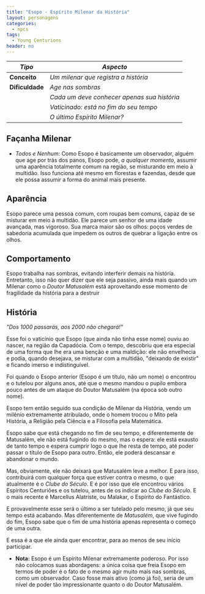 ```yaml
---
title: "Esopo - Espírito Milenar da História"
layout: personagens
categories:
  - npcs 
tags:
  - Young Centurions
header: no
---
```




| ***Tipo***       | ***Aspecto***                                                           |
|------------------|-------------------------------------------------------------------------|
| __Conceito__     | _Um milenar que registra a história_   |
| __Dificuldade__  | _Age nas sombras_                                                 |
|                  | _Cada um deve conhecer apenas sua história_        |
|                  | _Vaticinado: está no fim do seu tempo_   |
|                  | _O último Espírito Milenar?_            |

## Façanha Milenar

+ _Todos e Nenhum:_ Como Esopo é basicamente um observador, alguém que age por trás dos panos, Esopo pode, _a qualquer momento_, assumir uma aparência totalmente comum na região, se misturando em meio à multidão. Isso funciona até mesmo em florestas e fazendas, desde que ele possa assumir a forma do animal mais presente.

## Aparência

Esopo parece uma pessoa comum, com roupas bem comuns, capaz de se misturar em meio à multidão. Ele parece um senhor de uma idade avançada, mas vigoroso. Sua marca maior são os olhos: poços verdes de sabedoria acumulada que impedem os outros de quebrar a ligação entre os olhos.

## Comportamento

Esopo trabalha nas sombras, evitando interferir demais na história. Entretanto, isso não quer dizer que ele seja passivo, ainda mais quando um Milenar como o _Doutor Matusalém_ está aproveitando esse momento de fragilidade da história para a destruir

## História

_"Dos 1000 passarás, aos 2000 não chegará!"_

Esse foi o vaticínio que Esopo (que ainda não tinha esse nome) ouviu ao nascer, na região da Capadócia. Com o tempo, descobriu que era especial de uma forma que lhe era uma benção e uma maldição: ele não envelhecia e podia, quando desejava, se misturar com a multidão, "deixando de existir" e ficando imerso e indistinguível. 

Foi quando o Esopo anterior (Esopo é um título, não um nome) o encontrou e o tutelou por alguns anos, até que o mesmo mandou o pupilo embora pouco antes de um ataque do Doutor Matusalém (na época sob outro nome).

Esopo tem então seguido sua condição de Milenar da História, vendo um milênio extremamente atribulado, onde o homem trocou o Mito pela História, a Religião pela Ciência e a Filosofia pela Matemática. 

Esopo sabe que está chegando no fim de seu tempo, e diferentemente de Matusalém, ele não está fugindo do mesmo, mas o espera: ele está exausto de tanto tempo e espera cumprir logo o que lhe resta de tempo, até poder passar o título de Esopo para outro. Então, ele poderá descansar e abandonar o mundo. 

Mas, obviamente, ele não deixará que Matusalém leve a melhor. E para isso, contribuirá com qualquer força que estiver contra o mesmo, o que atualmente é o _Clube do Século_. E é por isso que ele encontrou vários Espíritos Centuriões e os tutelou, antes de os indicar ao _Clube do Século_. E o mais recente é Marcellus Alatriste, ou Malakar, o Espírito do Fantástico.

E provavelmente esse será o último a ser tutelado pelo mesmo, já que seu tempo está acabando. Mas diferentemente de _Matusalém_, que vive fugindo do fim, Esopo sabe que o fim de uma história apenas representa o começo de uma outra.

E essa é a que ele ainda quer encontrar, para ao menos de seu início participar.

+ **Nota:** Esopo é um Espírito Milenar extremamente poderoso. Por isso não colocamos suas abordagens: a única coisa que freia Esopo em termos de poder é o fato de o mesmo agir muito mais nas sombras, como um observador. Caso fosse mais ativo (como já foi), seria de um nível de poder tão impressionante quanto o do Doutor Matusalém.
